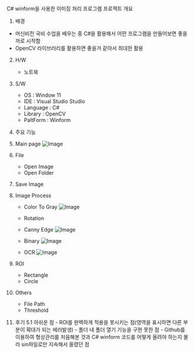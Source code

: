 C# winform을 사용한 이미징 처리 프로그램 
프로젝트 개요 
1. 배경
  - 머신비전 국비 수업을 배우는 중 C#을 활용해서 어떤 프로그램을 만들어보면 좋을까로 시작함
  - OpenCV 라이브러리를 활용하면 좋을거 같아서 최대한 활용

2. H/W
   - 노트북
  
3. S/W
   - OS : Window 11
   - IDE : Visual Studio Studio
   - Language : C#
   - Library : OpenCV
   - PaltForm : Winform
  
4. 주요 기능 
  0. Main page
   ![Image](https://github.com/user-attachments/assets/22ecb04d-d467-49ec-807f-9f965f8e8aa1)
  1. File
     - Open Image
     - Open Folder
  2. Save Image
  3. Image Process
     - Color To Gray
       ![Image](https://github.com/user-attachments/assets/ce684c5e-71a4-4e3e-b767-41efc7f6a8fe)
      
     - Rotation
     - Canny Edge
       ![Image](https://github.com/user-attachments/assets/7ec50561-6294-4473-ad18-8a7534ddc77e)
      
     - Binary
       ![Image](https://github.com/user-attachments/assets/94e27824-f860-4119-8063-8d51b2cd6685)
      
     - OCR
       ![Image](https://github.com/user-attachments/assets/57f9840b-a1e2-4e2e-a352-dba9730cc04a)
  
  4. ROI
     - Rectangle
     - Circle
  5. Others
     - File Path
     - Threshold
5. 후기
    5.1 아쉬운 점
       - ROI를 완벽하게 적용을 못시키는 점(영역을 표시하면 다른 부분이 확대가 되는 에러발생)
       - 폴더 내 폴더 열기 기능을 구현 못한 점
       - Github를 이용하여 형상관리를 처음해본 것과 C# winform 코드를 어떻게 올려야 하는지 몰라 sin파일로만 지속해서 올렸던 점 
  
